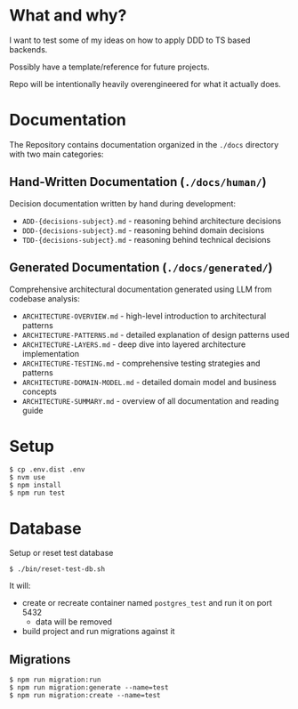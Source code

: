 # What and why? 

I want to test some of my ideas on how to apply DDD to TS based backends.

Possibly have a template/reference for future projects. 

Repo will be intentionally heavily overengineered for what it actually does.

# Documentation 

The Repository contains documentation organized in the `./docs` directory with two main categories:

## Hand-Written Documentation (`./docs/human/`)

Decision documentation written by hand during development:
* `ADD-{decisions-subject}.md` - reasoning behind architecture decisions 
* `DDD-{decisions-subject}.md` - reasoning behind domain decisions 
* `TDD-{decisions-subject}.md` - reasoning behind technical decisions

## Generated Documentation (`./docs/generated/`)

Comprehensive architectural documentation generated using LLM from codebase analysis:
* `ARCHITECTURE-OVERVIEW.md` - high-level introduction to architectural patterns
* `ARCHITECTURE-PATTERNS.md` - detailed explanation of design patterns used
* `ARCHITECTURE-LAYERS.md` - deep dive into layered architecture implementation
* `ARCHITECTURE-TESTING.md` - comprehensive testing strategies and patterns
* `ARCHITECTURE-DOMAIN-MODEL.md` - detailed domain model and business concepts
* `ARCHITECTURE-SUMMARY.md` - overview of all documentation and reading guide

# Setup
```shell
$ cp .env.dist .env
$ nvm use 
$ npm install 
$ npm run test
```

# Database

Setup or reset test database
```shell
$ ./bin/reset-test-db.sh
```
It will: 
* create or recreate container named `postgres_test` and run it on port 5432
  * data will be removed 
* build project and run migrations against it

## Migrations 
```shell
$ npm run migration:run
$ npm run migration:generate --name=test
$ npm run migration:create --name=test
```